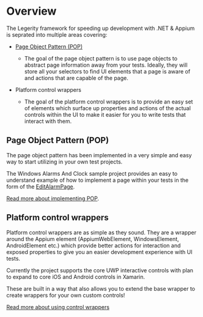 # Overview

The Legerity framework for speeding up development with .NET & Appium is seprated into multiple areas covering:

- [Page Object Pattern (POP)](../src/Legerity/Pages/BasePage.cs)
  - The goal of the page object pattern is to use page objects to abstract page information away from your tests. Ideally, they will store all your selectors to find UI elements that a page is aware of and actions that are capable of the page. 

- Platform control wrappers
  - The goal of the platform control wrappers is to provide an easy set of elements which surface up properties and actions of the actual controls within the UI to make it easier for you to write tests that interact with them. 

## Page Object Pattern (POP)

The page object pattern has been implemented in a very simple and easy way to start utilizing in your own test projects. 

The Windows Alarms And Clock sample project provides an easy to understand example of how to implement a page within your tests in the form of the [EditAlarmPage](../samples/WindowsAlarmsAndClock/Pages/EditAlarmPage.cs).

[Read more about implementing POP](POP.md).

## Platform control wrappers

Platform control wrappers are as simple as they sound. They are a wrapper around the Appium element (AppiumWebElement, WindowsElement, AndroidElement etc.) which provide better actions for interaction and exposed properties to give you an easier development experience with UI tests. 

Currently the project supports the core UWP interactive controls with plan to expand to core iOS and Android controls in Xamarin.

These are built in a way that also allows you to extend the base wrapper to create wrappers for your own custom controls! 

[Read more about using control wrappers](ControlWrappers.md)